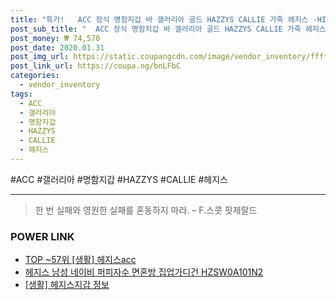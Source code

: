 ```yaml
--- 
title: "특가!   ACC 장식 명함지갑 바 갤러리아 골드 HAZZYS CALLIE 가죽 헤지스 -HIWA9F111I3..." 
post_sub_title: "  ACC 장식 명함지갑 바 갤러리아 골드 HAZZYS CALLIE 가죽 헤지스 -HIWA9F111I3 베이지" 
post_money: ₩ 74,570 
post_date: 2020.01.31 
post_img_url: https://static.coupangcdn.com/image/vendor_inventory/ffff/3d291ee709b23234a9a96a9ccb8cd94a976aa49b900d5ba3c3b1a92d81f7.JPG 
post_link_url: https://coupa.ng/bnLFbC 
categories: 
  - vendor_inventory 
tags: 
  - ACC 
  - 갤러리아 
  - 명함지갑 
  - HAZZYS 
  - CALLIE 
  - 헤지스 
--- 
```

  #ACC #갤러리아 #명함지갑 #HAZZYS #CALLIE #헤지스 
<hr> 

> 한 번 실패와 영원한 실패를 혼동하지 마라. – F.스콧 핏제랄드 


### POWER LINK

* <a href="https://blog.naver.com/an0733/221791900060" target="_blank"> TOP ~57위 [생활] 헤지스acc</a>
* <a href="https://blog.naver.com/fasyy4321/221789271778" target="_blank">헤지스 남성 네이비 퍼피자수 면혼방 집업가디건 HZSW0A101N2</a>
* <a href="https://blog.naver.com/sakai111/221762430024" target="_blank"> [생활] 헤지스지갑 정보 </a>
